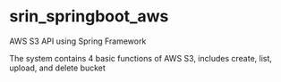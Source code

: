 # srin_springboot_aws
AWS S3 API using Spring Framework

The system contains 4 basic functions of AWS S3, includes create, list, upload, and delete bucket
